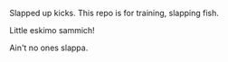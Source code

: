 Slapped up kicks. This repo is for training, slapping fish.

Little eskimo sammich!

Ain't no ones slappa.
